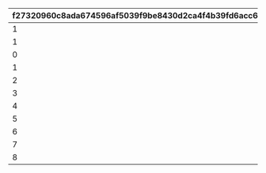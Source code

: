 |f27320960c8ada674596af5039f9be8430d2ca4f4b39fd6acc6fea029f343a4c|815b05bafb47d1675a86aab6c0820259205fcbc9daa6a0727199838c4b303ba8|447213df390a704f842062c3768a9269eec8b136efb36f460796c4459595bdfb|d7fd609424d54330c8e3d1dddaf803326b26b5e21fee70c301d4896072429620|13952c00046e6c65bcb778dff7864f73a0a1216615ff1c5bf66d5f14ca58c1eb|0210115ea9f08b21ceff54c142f1801d23576718bc1772d31ecda7af96d3ce40|
| --- | --- | --- | --- | --- | --- |
|1|10201|5201087|102013011|1|301|
|1|10201|5201081|102014021|1|402|
|0|10201|5201082|102014022|101|402|
|1|10201|5201066|102015011|1|501|
|2|10201|5201067|102015012|1|501|
|3|10201|5201068|102015013|1|501|
|4|10201|5201069|102015014|1|501|
|5|10201|5201070|102015015|1|501|
|6|10201|5201071|102015016|1|501|
|7|10201|5201072|102015017|1|501|
|8|10201|5201073|102015018|1|501|